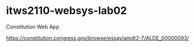 # itws2110-websys-lab02

Constitution Web App

https://constitution.congress.gov/browse/essay/amdt2-7/ALDE_00000093/